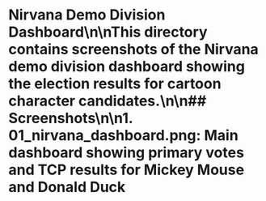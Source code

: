 # Nirvana Demo Division Dashboard\n\nThis directory contains screenshots of the Nirvana demo division dashboard showing the election results for cartoon character candidates.\n\n## Screenshots\n\n1. **01_nirvana_dashboard.png**: Main dashboard showing primary votes and TCP results for Mickey Mouse and Donald Duck
